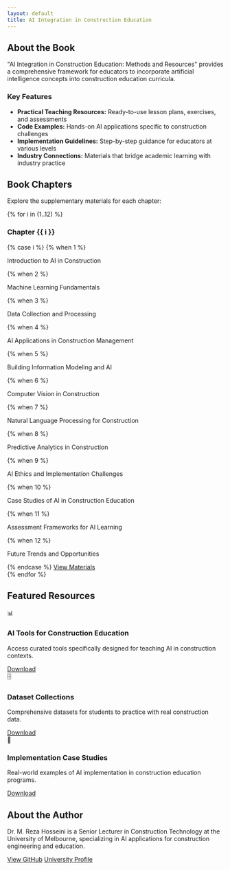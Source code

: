 ```yaml
---
layout: default
title: AI Integration in Construction Education
---
```


## About the Book

<div class="card">
  <p>"AI Integration in Construction Education: Methods and Resources" provides a comprehensive framework for educators to incorporate artificial intelligence concepts into construction education curricula.</p>
  
  <h3>Key Features</h3>
  <ul>
    <li><strong>Practical Teaching Resources:</strong> Ready-to-use lesson plans, exercises, and assessments</li>
    <li><strong>Code Examples:</strong> Hands-on AI applications specific to construction challenges</li>
    <li><strong>Implementation Guidelines:</strong> Step-by-step guidance for educators at various levels</li>
    <li><strong>Industry Connections:</strong> Materials that bridge academic learning with industry practice</li>
  </ul>
</div>

## Book Chapters

<p>Explore the supplementary materials for each chapter:</p>

<div class="chapter-grid">
  {% for i in (1..12) %}
    <div class="chapter-card">
      <h3>Chapter {{ i }}</h3>
      {% case i %}
        {% when 1 %}
          <p>Introduction to AI in Construction</p>
        {% when 2 %}
          <p>Machine Learning Fundamentals</p>
        {% when 3 %}
          <p>Data Collection and Processing</p>
        {% when 4 %}
          <p>AI Applications in Construction Management</p>
        {% when 5 %}
          <p>Building Information Modeling and AI</p>
        {% when 6 %}
          <p>Computer Vision in Construction</p>
        {% when 7 %}
          <p>Natural Language Processing for Construction</p>
        {% when 8 %}
          <p>Predictive Analytics in Construction</p>
        {% when 9 %}
          <p>AI Ethics and Implementation Challenges</p>
        {% when 10 %}
          <p>Case Studies of AI in Construction Education</p>
        {% when 11 %}
          <p>Assessment Frameworks for AI Learning</p>
        {% when 12 %}
          <p>Future Trends and Opportunities</p>
      {% endcase %}
      <a href="Chapters/Chapter{{ i }}/">View Materials</a>
    </div>
  {% endfor %}
</div>

## Featured Resources

<div class="resources-grid">
  <div class="resource-card">
    <div class="resource-icon">📊</div>
    <h3>AI Tools for Construction Education</h3>
    <p>Access curated tools specifically designed for teaching AI in construction contexts.</p>
    <a href="resources/ai-tools/" class="download-btn">Download</a>
  </div>
  
  <div class="resource-card">
    <div class="resource-icon">🗄️</div>
    <h3>Dataset Collections</h3>
    <p>Comprehensive datasets for students to practice with real construction data.</p>
    <a href="resources/datasets/" class="download-btn">Download</a>
  </div>
  
  <div class="resource-card">
    <div class="resource-icon">📝</div>
    <h3>Implementation Case Studies</h3>
    <p>Real-world examples of AI implementation in construction education programs.</p>
    <a href="resources/case-studies/" class="download-btn">Download</a>
  </div>
</div>

## About the Author

<div class="author-card">
  <p>Dr. M. Reza Hosseini is a Senior Lecturer in Construction Technology at the University of Melbourne, specializing in AI applications for construction engineering and education.</p>
  
  <div class="author-links">
    <a href="https://github.com/morehosseini" class="profile-btn">View GitHub</a>
    <a href="https://findanexpert.unimelb.edu.au/profile/830762-reza-hosseini" class="profile-btn">University Profile</a>
  </div>
</div>
